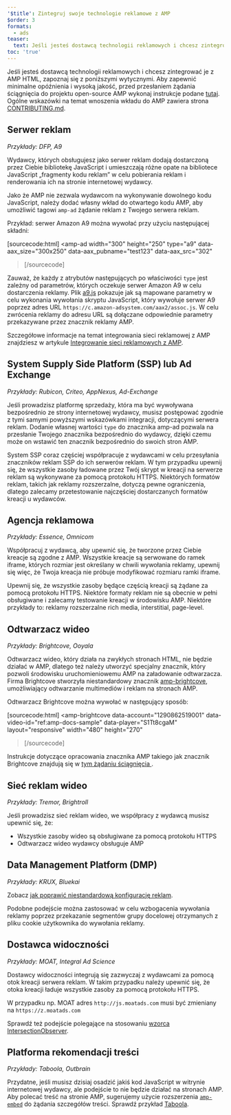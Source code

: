 ```yaml
---
'$title': Zintegruj swoje technologie reklamowe z AMP
$order: 3
formats:
  - ads
teaser:
  text: Jeśli jesteś dostawcą technologii reklamowych i chcesz zintegrować je z AMP HTML, zapoznaj się z poniższymi wytycznymi.
toc: 'true'
---
```


<!--
This file is imported from https://github.com/ampproject/amphtml/blob/master/ads/_integration-guide.md.
Please do not change this file.
If you have found a bug or an issue please
have a look and request a pull request there.
-->

Jeśli jesteś dostawcą technologii reklamowych i chcesz zintegrować je z AMP HTML, zapoznaj się z poniższymi wytycznymi. Aby zapewnić minimalne opóźnienia i wysoką jakość, przed przesłaniem żądania ściągnięcia do projektu open-source AMP wykonaj instrukcje podane [tutaj](https://github.com/ampproject/amphtml/blob/master/ads/../3p/README.md#ads). Ogólne wskazówki na temat wnoszenia wkładu do AMP zawiera strona [CONTRIBUTING.md](https://github.com/ampproject/amphtml/blob/master/ads/../CONTRIBUTING.md).

## Serwer reklam <a name="ad-server"></a>

_Przykłady: DFP, A9_

Wydawcy, których obsługujesz jako serwer reklam dodają dostarczoną przez Ciebie bibliotekę JavaScript i umieszczają różne opate na bibliotece JavaScript „fragmenty kodu reklam” w celu pobierania reklam i renderowania ich na stronie internetowej wydawcy.

Jako że AMP nie zezwala wydawcom na wykonywanie dowolnego kodu JavaScript, należy dodać własny wkład do otwartego kodu AMP, aby umożliwić tagowi `amp-ad` żądanie reklam z Twojego serwera reklam.

Przykład: serwer Amazon A9 można wywołać przy użyciu następującej składni:

[sourcecode:html]
<amp-ad
width="300"
height="250"
type="a9"
data-aax_size="300x250"
data-aax_pubname="test123"
data-aax_src="302"

> </amp-ad>
> [/sourcecode]

Zauważ, że każdy z atrybutów następujących po właściwości `type` jest zależny od parametrów, których oczekuje serwer Amazon A9 w celu dostarczenia reklamy. Plik [a9.js](https://github.com/ampproject/amphtml/blob/master/ads/./a9.js) pokazuje jak są mapowane parametry w celu wykonania wywołania skryptu JavaScript, który wywołuje serwer A9 poprzez adres URL `https://c.amazon-adsystem.com/aax2/assoc.js`. W celu zwrócenia reklamy do adresu URL są dołączane odpowiednie parametry przekazywane przez znacznik reklamy AMP.

Szczegółowe informacje na temat integrowania sieci reklamowej z AMP znajdziesz w artykule [Integrowanie sieci reklamowych z AMP](https://github.com/ampproject/amphtml/blob/master/ads/README.md).

## System Supply Side Platform (SSP) lub Ad Exchange <a name="supply-side-platform-ssp-or-an-ad-exchange"></a>

_Przykłady: Rubicon, Criteo, AppNexus, Ad-Exchange_

Jeśli prowadzisz platformę sprzedaży, która ma być wywoływana bezpośrednio ze strony internetowej wydawcy, musisz postępować zgodnie z tymi samymi powyższymi wskazówkami integracji, dotyczącymi serwera reklam. Dodanie własnej wartości `type` do znacznika amp-ad pozwala na przesłanie Twojego znacznika bezpośrednio do wydawcy, dzięki czemu może on wstawić ten znacznik bezpośrednio do swoich stron AMP.

System SSP coraz częściej współpracuje z wydawcami w celu przesyłania znaczników reklam SSP do ich serwerów reklam. W tym przypadku upewnij się, że wszystkie zasoby ładowane przez Twój skrypt w kreacji na serwerze reklam są wykonywane za pomocą protokołu HTTPS. Niektórych formatów reklam, takich jak reklamy rozszerzalne, dotyczą pewne ograniczenia, dlatego zalecamy przetestowanie najczęściej dostarczanych formatów kreacji u wydawców.

## Agencja reklamowa <a name="ad-agency"></a>

_Przykłady: Essence, Omnicom_

Współpracuj z wydawcą, aby upewnić się, że tworzone przez Ciebie kreacje są zgodne z AMP. Wszystkie kreacje są serwowane do ramek iframe, których rozmiar jest określany w chwili wywołania reklamy, upewnij się więc, że Twoja kreacja nie próbuje modyfikować rozmiaru ramki iframe.

Upewnij się, że wszystkie zasoby będące częścią kreacji są żądane za pomocą protokołu HTTPS. Niektóre formaty reklam nie są obecnie w pełni obsługiwane i zalecamy testowanie kreacji w środowisku AMP. Niektóre przykłady to: reklamy rozszerzalne rich media, interstitial, page-level.

## Odtwarzacz wideo <a name="video-player"></a>

_Przykłady: Brightcove, Ooyala_

Odtwarzacz wideo, który działa na zwykłych stronach HTML, nie będzie działać w AMP, dlatego też należy utworzyć specjalny znacznik, który pozwoli środowisku uruchomieniowemu AMP na załadowanie odtwarzacza. Firma Brightcove stworzyła niestandardowy znacznik [amp-brightcove](https://github.com/ampproject/amphtml/blob/master/extensions/amp-brightcove/amp-brightcove.md), umożliwiający odtwarzanie multimediów i reklam na stronach AMP.

Odtwarzacz Brightcove można wywołać w następujący sposób:

[sourcecode:html]
<amp-brightcove
data-account="1290862519001"
data-video-id="ref:amp-docs-sample"
data-player="S1Tt8cgaM"
layout="responsive"
width="480"
height="270"

> </amp-brightcove>
> [/sourcecode]

Instrukcje dotyczące opracowania znacznika AMP takiego jak znacznik Brightcove znajdują się w [tym żądaniu ściągnięcia ](https://github.com/ampproject/amphtml/pull/1052).

## Sieć reklam wideo <a name="video-ad-network"></a>

_Przykłady: Tremor, Brightroll_

Jeśli prowadzisz sieć reklam wideo, we współpracy z wydawcą musisz upewnić się, że:

- Wszystkie zasoby wideo są obsługiwane za pomocą protokołu HTTPS
- Odtwarzacz wideo wydawcy obsługuje AMP

## Data Management Platform (DMP) <a name="data-management-platform-dmp"></a>

_Przykłady: KRUX, Bluekai_

Zobacz [jak poprawić niestandardową konfigurację reklam](https://amp.dev/documentation/components/amp-ad#enhance-incoming-ad-configuration).

Podobne podejście można zastosować w celu wzbogacenia wywołania reklamy poprzez przekazanie segmentów grupy docelowej otrzymanych z pliku cookie użytkownika do wywołania reklamy.

## Dostawca widoczności <a name="viewability-provider"></a>

_Przykłady: MOAT, Integral Ad Science_

Dostawcy widoczności integrują się zazwyczaj z wydawcami za pomocą otok kreacji serwera reklam. W takim przypadku należy upewnić się, że otoka kreacji ładuje wszystkie zasoby za pomocą protokołu HTTPS.

W przypadku np. MOAT adres `http://js.moatads.com` musi być zmieniany na `https://z.moatads.com`

Sprawdź też podejście polegające na stosowaniu [wzorca IntersectionObserver](https://github.com/ampproject/amphtml/blob/master/ads/README.md#ad-viewability).

## Platforma rekomendacji treści <a name="content-recommendation-platform"></a>

_Przykłady: Taboola, Outbrain_

Przydatne, jeśli musisz dzisiaj osadzić jakiś kod JavaScript w witrynie internetowej wydawcy, ale podejście to nie będzie działać na stronach AMP. Aby polecać treść na stronie AMP, sugerujemy użycie rozszerzenia [`amp-embed`](https://amp.dev/documentation/components/amp-ad) do żądania szczegółów treści. Sprawdź przykład [Taboola](https://github.com/ampproject/amphtml/blob/master/ads/taboola.md).
